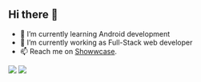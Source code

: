 ## Hi there 👋

<!--
**Mominsami07/Mominsami07** is a ✨ _special_ ✨ repository because its `README.md` (this file) appears on your GitHub profile.

Here are some ideas to get you started:

- 🔭 I’m currently working on ...
- 🌱 I’m currently learning Android development
- 👯 I’m looking to collaborate on ...
- 🤔 I’m looking for help with ...
- 💬 Ask me about ...
- 📫 How to reach me: ...
- 😄 Pronouns: ...
- ⚡ Fun fact: ...
-->

- 🌱 I’m currently learning Android development
- 🔭 I’m currently working as Full-Stack web developer
- 📫 Reach me on [Showwcase](https://momin07.showwcase.com/).

<img src="https://github-readme-stats.vercel.app/api?username=mominsami07&show_icons=true" />
<img src="https://github-readme-stats.vercel.app/api/top-langs/?username=mominsami07" />
